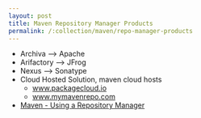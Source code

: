 ```yaml
---
layout: post
title: Maven Repository Manager Products
permalink: /:collection/maven/repo-manager-products
---
```


- Archiva --> Apache
- Arifactory --> JFrog
- Nexus --> Sonatype
- Cloud Hosted Solution, maven cloud hosts
  - www.packagecloud.io
  - www.mymavenrepo.com
- [Maven - Using a Repository Manager](https://maven.apache.org/repository-management.html)

